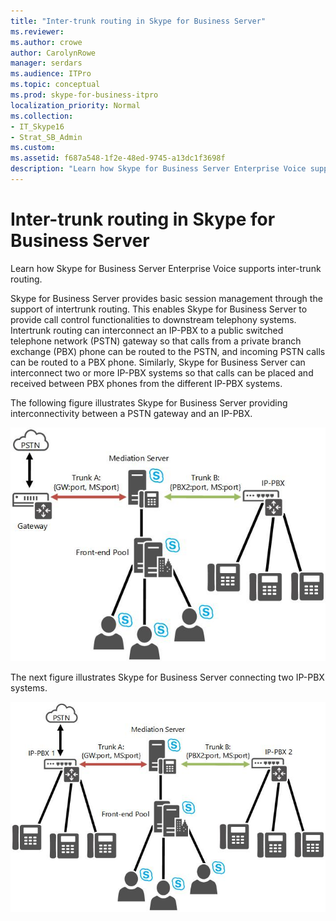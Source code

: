 ```yaml
---
title: "Inter-trunk routing in Skype for Business Server"
ms.reviewer: 
ms.author: crowe
author: CarolynRowe
manager: serdars
ms.audience: ITPro
ms.topic: conceptual
ms.prod: skype-for-business-itpro
localization_priority: Normal
ms.collection: 
- IT_Skype16
- Strat_SB_Admin
ms.custom:
ms.assetid: f687a548-1f2e-48ed-9745-a13dc1f3698f
description: "Learn how Skype for Business Server Enterprise Voice supports inter-trunk routing."
---
```


# Inter-trunk routing in Skype for Business Server
 
Learn how Skype for Business Server Enterprise Voice supports inter-trunk routing.
  
Skype for Business Server provides basic session management through the support of intertrunk routing. This enables Skype for Business Server to provide call control functionalities to downstream telephony systems. Intertrunk routing can interconnect an IP-PBX to a public switched telephone network (PSTN) gateway so that calls from a private branch exchange (PBX) phone can be routed to the PSTN, and incoming PSTN calls can be routed to a PBX phone. Similarly, Skype for Business Server can interconnect two or more IP-PBX systems so that calls can be placed and received between PBX phones from the different IP-PBX systems. 
  
The following figure illustrates Skype for Business Server providing interconnectivity between a PSTN gateway and an IP-PBX.
  
![Lync Server connecting PSTN gateway/IP-PBX diagram](../../media/inter_trunk01.jpg)
  
The next figure illustrates Skype for Business Server connecting two IP-PBX systems.
  
![Lync Server interconnecting IP-PAX systems diagram](../../media/inter_trunk02.jpg)
  

